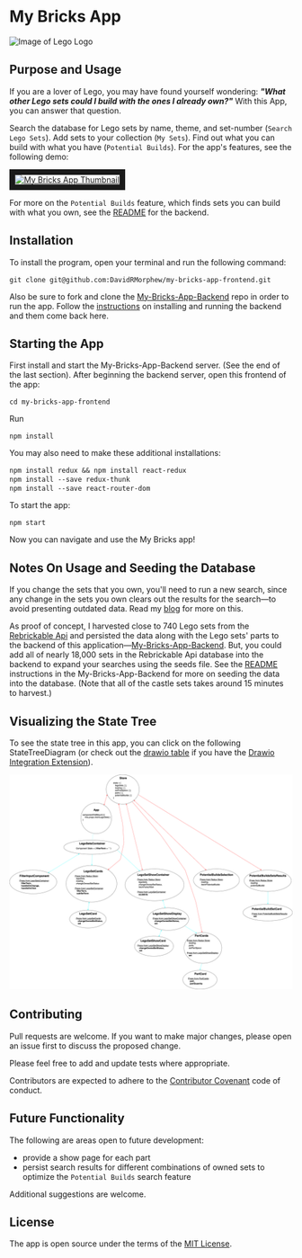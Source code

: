 # My Bricks App

![Image of Lego Logo](https://upload.wikimedia.org/wikipedia/commons/2/24/LEGO_logo.svg)

## Purpose and Usage

If you are a lover of Lego, you may have found yourself wondering: ***"What other Lego sets could I build with the ones I already own?"***
With this App, you can answer that question.

Search the database for Lego sets by name, theme, and set-number (`Search Lego Sets`). Add sets to your collection (`My Sets`). Find out what you can build with what you have (`Potential Builds`). For the app's features, see the following demo: 

<a href="https://www.youtube.com/watch?feature=player_embedded&v=45j-xHOpQgM" target="_blank" align="center"><img src="http://img.youtube.com/vi/45j-xHOpQgM/0.jpg" alt="My Bricks App Thumbnail" width="400" height="300" border="10" /></a> 

For more on the `Potential Builds` feature, which finds sets you can build with what you own, see the [README](https://github.com/DavidRMorphew/my-bricks-app-backend/blob/main/README.md) for the backend. 

## Installation
To install the program, open your terminal and run the following command:

```
git clone git@github.com:DavidRMorphew/my-bricks-app-frontend.git
```

Also be sure to fork and clone the [My-Bricks-App-Backend](https://github.com/DavidRMorphew/my-bricks-app-backend) repo in order to run the app. Follow the [instructions](https://github.com/DavidRMorphew/my-bricks-app-backend/blob/main/README.md) on installing and running the backend and them come back here.

## Starting the App

First install and start the My-Bricks-App-Backend server. (See the end of the last section). After beginning the backend server, open this frontend of the app:

```
cd my-bricks-app-frontend
```
Run
```
npm install
```
You may also need to make these additional installations:
```
npm install redux && npm install react-redux
npm install --save redux-thunk
npm install --save react-router-dom
```

To start the app:
```
npm start
```

Now you can navigate and use the My Bricks app!

## Notes On Usage and Seeding the Database

If you change the sets that you own, you'll need to run a new search, since any change in the sets you own clears out the results for the search—to avoid presenting outdated data. Read my [blog](https://davidrmorphew.medium.com/using-switch-case-in-react-redux-to-make-state-change-dependencies-8ade636a4e39) for more on this.

As proof of concept, I harvested close to 740 Lego sets from the [Rebrickable Api](https://rebrickable.com/api/v3/docs/) and persisted the data along with the Lego sets' parts to the backend of this application—[My-Bricks-App-Backend](https://github.com/DavidRMorphew/my-bricks-app-backend). But, you could add all of nearly 18,000 sets in the Rebrickable Api database into the backend to expand your searches using the seeds file. See the [README](https://github.com/DavidRMorphew/my-bricks-app-backend/blob/main/README.md) instructions in the My-Bricks-App-Backend for more on seeding the data into the database. (Note that all of the castle sets takes around 15 minutes to harvest.)

## Visualizing the State Tree

To see the state tree in this app, you can click on the following StateTreeDiagram (or check out the [drawio table](https://github.com/DavidRMorphew/my-bricks-app-frontend/blob/main/StateTreeDiagram.drawio) if you have the [Drawio Integration Extension](https://marketplace.visualstudio.com/items?itemName=hediet.vscode-drawio)).

![State Tree Diagram](StateTreeDiagram.png)

## Contributing

Pull requests are welcome. If you want to make major changes, please open an issue first to discuss the proposed change.

Please feel free to add and update tests where appropriate.

Contributors are expected to adhere to the [Contributor Covenant](https://www.contributor-covenant.org/) code of conduct.

## Future Functionality

The following are areas open to future development:
- provide a show page for each part
- persist search results for different combinations of owned sets to optimize the `Potential Builds` search feature

Additional suggestions are welcome.

## License
The app is open source under the terms of the [MIT License](https://github.com/DavidRMorphew/my-bricks-app-frontend/blob/main/LICENSE.txt).